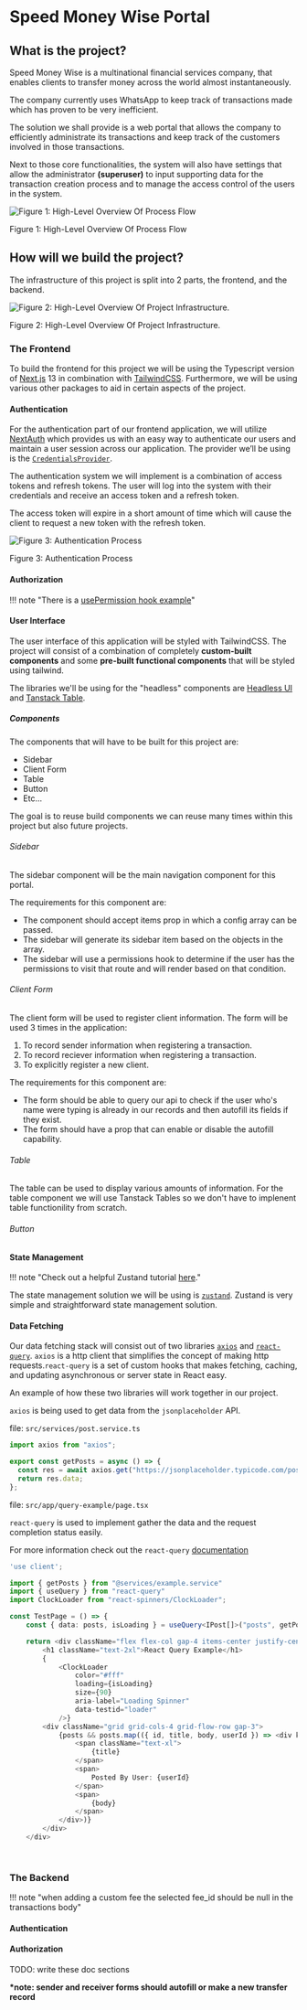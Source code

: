 # Speed Money Wise Portal

## What is the project?

Speed Money Wise is a multinational financial services company, that enables clients to transfer money across the world almost instantaneously.

The company currently uses WhatsApp to keep track of transactions made which has proven to be very inefficient.

The solution we shall provide is a web portal that allows the company to efficiently administrate its transactions and keep track of the customers involved in those transactions.

Next to those core functionalities, the system will also have settings that allow the administrator **(superuser)** to input supporting data for the transaction creation process and to manage the access control of the users in the system.

![Figure 1: High-Level Overview Of Process Flow](../../images/projects/speed-money-wise/Speed_Money_Wise_Flow.png)

Figure 1: High-Level Overview Of Process Flow

## How will we build the project?

The infrastructure of this project is split into 2 parts, the frontend, and the backend.

![Figure 2: High-Level Overview Of Project Infrastructure.](../../images/projects/speed-money-wise/Speed_Money_Wise_Infra.jpg)

Figure 2: High-Level Overview Of Project Infrastructure.

### The Frontend

To build the frontend for this project we will be using the Typescript version of [Next.js](https://nextjs.org/blog/next-13) 13 in combination with [TailwindCSS](https://tailwindcss.com/). Furthermore, we will be using various other packages to aid in certain aspects of the project.

#### Authentication

For the authentication part of our frontend application, we will utilize [NextAuth](https://next-auth.js.org/) which provides us with an easy way to authenticate our users and maintain a user session across our application. The provider we’ll be using is the [`CredentialsProvider`](https://next-auth.js.org/providers/credentials).

The authentication system we will implement is a combination of access tokens and refresh tokens. The user will log into the system with their credentials and receive an access token and a refresh token.

The access token will expire in a short amount of time which will cause the client to request a new token with the refresh token.

![Figure 3:  Authentication Process](../../images/projects/speed-money-wise/Token_Authentication_Flow.png)

Figure 3: Authentication Process

#### Authorization

!!! note "There is a [usePermission hook example](https://gist.github.com/N3RDCLASH/576d92a71d605b824b5ebbb4527bad09)"

#### User Interface

The user interface of this application will be styled with TailwindCSS. The project will consist of a combination of completely **custom-built components** and some **pre-built functional components** that will be styled using tailwind.

The libraries we'll be using for the "headless" components are [Headless UI](https://headlessui.com/) and [Tanstack Table](https://tanstack.com/).

##### Components

The components that will have to be built for this project are:

- Sidebar
- Client Form
- Table
- Button
- Etc...

The goal is to reuse build components we can reuse many times within this project but also future projects.

###### Sidebar

The sidebar component will be the main navigation component for this portal.

The requirements for this component are:

- The component should accept items prop in which a config array can be passed.
- The sidebar will generate its sidebar item based on the objects in the array.
- The sidebar will use a permissions hook to determine if the user has the permissions to visit that route and will render based on that condition.

###### Client Form

The client form will be used to register client information. The form will be used 3 times in the application:

1. To record sender information when registering a transaction.
1. To record reciever information when registering a transaction.
1. To explicitly register a new client.

The requirements for this component are:

- The form should be able to query our api to check if the user who's name were typing is already in our records and then autofill its fields if they exist.
- The form should have a prop that can enable or disable the autofill capability.

###### Table

The table can be used to display various amounts of information. For the table component we will use Tanstack Tables so we don't have to implenent table functionility from scratch.

###### Button

#### State Management

!!! note "Check out a helpful Zustand tutorial [here](https://www.youtube.com/watch?v=KCr-UNsM3vA)."

The state management solution we will be using is [`zustand`](https://docs.pmnd.rs/zustand/getting-started/introduction). Zustand is very simple and straightforward state management solution.

#### Data Fetching

Our data fetching stack will consist out of two libraries [`axios`](https://www.npmjs.com/package/axios) and [`react-query`](https://www.npmjs.com/package/react-query). `axios` is a http client that simplifies the concept of making http requests.`react-query` is a set of custom hooks that makes fetching, caching, and updating asynchronous or server state in React easy.

An example of how these two libraries will work together in our project.

`axios` is being used to get data from the `jsonplaceholder` API.

file: `src/services/post.service.ts`

```ts
import axios from "axios";

export const getPosts = async () => {
  const res = await axios.get("https://jsonplaceholder.typicode.com/posts");
  return res.data;
};
```

file: `src/app/query-example/page.tsx`

`react-query` is used to implement gather the data and the request completion status easily.

For more information check out the `react-query` [documentation](https://react-query-v3.tanstack.com/)

```ts
'use client';

import { getPosts } from "@services/example.service"
import { useQuery } from "react-query"
import ClockLoader from "react-spinners/ClockLoader";

const TestPage = () => {
    const { data: posts, isLoading } = useQuery<IPost[]>("posts", getPosts)

    return <div className="flex flex-col gap-4 items-center justify-center">
        <h1 className="text-2xl">React Query Example</h1>
        {
            <ClockLoader
                color="#fff"
                loading={isLoading}
                size={90}
                aria-label="Loading Spinner"
                data-testid="loader"
            />}
        <div className="grid grid-cols-4 grid-flow-row gap-3">
            {posts && posts.map(({ id, title, body, userId }) => <div key={id} className="bg-green-500 flex flex-col p-4 gap-6">
                <span className="text-xl">
                    {title}
                </span>
                <span>
                    Posted By User: {userId}
                </span>
                <span>
                    {body}
                </span>
            </div>)}
        </div>
    </div>
```

<pre>

</pre>

### The Backend

!!! note "when adding a custom fee the selected fee_id should be null in the transactions body"

#### Authentication

#### Authorization

TODO: write these doc sections

**\*note: sender and receiver forms should autofill or make a new transfer record**
